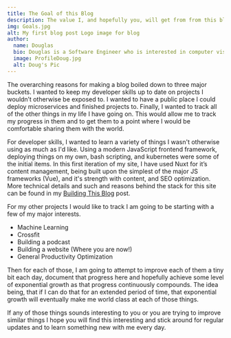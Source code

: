 ```yaml
---
title: The Goal of this Blog
description: The value I, and hopefully you, will get from from this blog.
img: Goals.jpg
alt: My first blog post Logo image for blog
author:
  name: Douglas
  bio: Douglas is a Software Engineer who is interested in computer vision and our quest for strong AI. He also is constantly looking for ways to push the envelope of his personal mental and physical fitness.
  image: ProfileDoug.jpg
  alt: Doug's Pic
---
```


The overarching reasons for making a blog boiled down to three major buckets. I wanted to keep my developer skills up to date on projects I wouldn’t otherwise be exposed to. I wanted to have a public place I could deploy microservices and finished projects to. Finally, I wanted to track all of the other things in my life I have going on. This would allow me to track my progress in them and to get them to a point where I would be comfortable sharing them with the world.

For developer skills, I wanted to learn a variety of things I wasn't otherwise using as much as I'd like. Using a modern JavaScript frontend framework, deploying things on my own, bash scripting, and kubernetes were some of the initial items. In this first iteration of my site, I have used Nuxt for it’s content management, being built upon the simplest of the major JS frameworks (Vue), and it's strength with content, and SEO optimization. More technical details and such and reasons behind the stack for this site can be found in my [Building This Blog](dailyprogress.dev/blog/BuildingThisBlog) post.

For my other projects I would like to track I am going to be starting with a few of my major interests. 

* Machine Learning
* Crossfit
* Building a podcast
* Building a website (Where you are now!)
* General Productivity Optimization

Then for each of those, I am going to attempt to improve each of them a tiny bit each day, document that progress here and hopefully achieve some level of exponential growth as that progress continuously compounds. The idea being, that if I can do that for an extended period of time, that exponential growth will eventually make me world class at each of those things.

If any of those things sounds interesting to you or you are trying to improve similar things I hope you will find this interesting and stick around for regular updates and to learn something new with me every day.

